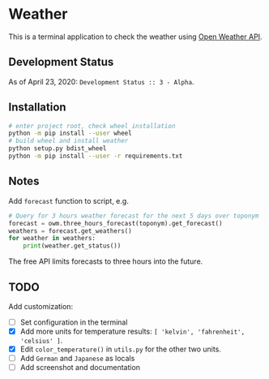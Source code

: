 # Weather

This is a terminal application to check the weather using
[Open Weather API](https://openweathermap.org).

## Development Status

As of April 23, 2020: `Development Status :: 3 - Alpha`.

## Installation

```bash
# enter project root, check wheel installation
python -m pip install --user wheel
# build wheel and install weather
python setup.py bdist_wheel
python -m pip install --user -r requirements.txt
```

## Notes

Add `forecast` function to script, e.g.

```python
# Query for 3 hours weather forecast for the next 5 days over toponym
forecast = owm.three_hours_forecast(toponym).get_forecast()
weathers = forecast.get_weathers()
for weather in weathers:
    print(weather.get_status())
```

The free API limits forecasts to three hours into the future.

## TODO

Add customization:

- [ ] Set configuration in the terminal
- [X] Add more units for temperature results: `[ 'kelvin', 'fahrenheit', 'celsius' ]`.
- [X] Edit `color_temperature()` in `utils.py` for the other two units.
- [ ] Add `German` and `Japanese` as locals
- [ ] Add screenshot and documentation
